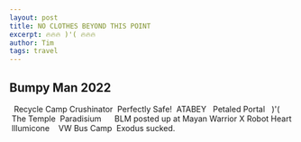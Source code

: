 ```yaml
---
layout: post
title: NO CLOTHES BEYOND THIS POINT
excerpt: 🔥🔥🔥 )'( 🔥🔥🔥
author: Tim
tags: travel
---
```


## Bumpy Man 2022

<img src="/images/burningman2022/01.jpg" alt=""/>  

<img src="/images/burningman2022/02.jpg" alt=""/>  
Recycle Camp Crushinator

<img src="/images/burningman2022/03.jpg" alt=""/>  
Perfectly Safe!

<img src="/images/burningman2022/04.jpg" alt=""/>  
ATABEY

<img src="/images/burningman2022/05.jpg" alt=""/>  

<img src="/images/burningman2022/06.jpg" alt=""/>  
Petaled Portal

<img src="/images/burningman2022/07.jpg" alt=""/>  

<img src="/images/burningman2022/08.jpg" alt=""/>  
)'(

<img src="/images/burningman2022/09.jpg" alt=""/>  

<img src="/images/burningman2022/10.jpg" alt=""/>  

<img src="/images/burningman2022/11.jpg" alt=""/>  

<img src="/images/burningman2022/12.jpg" alt=""/>  

<img src="/images/burningman2022/13.jpg" alt=""/>  

<img src="/images/burningman2022/14.jpg" alt=""/>  

<img src="/images/burningman2022/15.jpg" alt=""/>  
The Temple

<img src="/images/burningman2022/16.jpg" alt=""/>  
Paradisium

<img src="/images/burningman2022/17.jpg" alt=""/>  

<img src="/images/burningman2022/18.jpg" alt=""/>  

<img src="/images/burningman2022/19.jpg" alt=""/>  

<img src="/images/burningman2022/20.jpg" alt=""/>  

<img src="/images/burningman2022/21.jpg" alt=""/>  
BLM posted up at Mayan Warrior X Robot Heart

<img src="/images/burningman2022/22.jpg" alt=""/>  
Illumicone

<img src="/images/burningman2022/23.jpg" alt=""/>  

<img src="/images/burningman2022/24.jpg" alt=""/>  

<img src="/images/burningman2022/25.jpg" alt=""/>  
VW Bus Camp

<img src="/images/burningman2022/26.jpg" alt=""/>  
Exodus sucked.